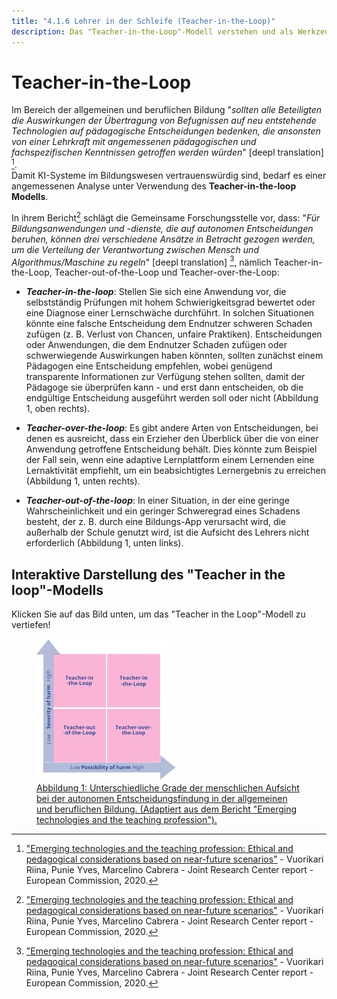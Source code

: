 ```yaml
---
title: "4.1.6 Lehrer in der Schleife (Teacher-in-the-Loop)"
description: Das "Teacher-in-the-Loop"-Modell verstehen und als Werkzeug nutzen, um "Nutzer in der Kontrolle" für KI-Systeme in der Bildung zu fördern
---
```

# Teacher-in-the-Loop

Im Bereich der allgemeinen und beruflichen Bildung "*sollten alle Beteiligten die Auswirkungen der Übertragung von Befugnissen auf neu entstehende Technologien auf pädagogische Entscheidungen bedenken, die ansonsten von einer Lehrkraft mit angemessenen pädagogischen und fachspezifischen Kenntnissen getroffen werden würden*" [deepl translation] [^1].  
Damit KI-Systeme im Bildungswesen vertrauenswürdig sind, bedarf es einer angemessenen Analyse unter Verwendung des **Teacher-in-the-loop Modells**.

In ihrem Bericht[^1] schlägt die Gemeinsame Forschungsstelle vor, dass: "*Für Bildungsanwendungen und -dienste, die auf autonomen Entscheidungen beruhen, können drei verschiedene Ansätze in Betracht gezogen werden, um die Verteilung der Verantwortung zwischen Mensch und Algorithmus/Maschine zu regeln*" [deepl translation] [^1], nämlich Teacher-in-the-Loop, Teacher-out-of-the-Loop und Teacher-over-the-Loop:  

- ***Teacher-in-the-loop***: Stellen Sie sich eine Anwendung vor, die selbstständig Prüfungen mit hohem Schwierigkeitsgrad bewertet oder eine Diagnose einer Lernschwäche durchführt. In solchen Situationen könnte eine falsche Entscheidung dem Endnutzer schweren Schaden zufügen (z. B. Verlust von Chancen, unfaire Praktiken). Entscheidungen oder Anwendungen, die dem Endnutzer Schaden zufügen oder schwerwiegende Auswirkungen haben könnten, sollten zunächst einem Pädagogen eine Entscheidung empfehlen, wobei genügend transparente Informationen zur Verfügung stehen sollten, damit der Pädagoge sie überprüfen kann - und erst dann entscheiden, ob die endgültige Entscheidung ausgeführt werden soll oder nicht (Abbildung 1, oben rechts).

- ***Teacher-over-the-loop***: Es gibt andere Arten von Entscheidungen, bei denen es ausreicht, dass ein Erzieher den Überblick über die von einer Anwendung getroffene Entscheidung behält. Dies könnte zum Beispiel der Fall sein, wenn eine adaptive Lernplattform einem Lernenden eine Lernaktivität empfiehlt, um ein beabsichtigtes Lernergebnis zu erreichen (Abbildung 1, unten rechts).

- ***Teacher-out-of-the-loop***: In einer Situation, in der eine geringe Wahrscheinlichkeit und ein geringer Schweregrad eines Schadens besteht, der z. B. durch eine Bildungs-App verursacht wird, die außerhalb der Schule genutzt wird, ist die Aufsicht des Lehrers nicht erforderlich (Abbildung 1, unten links).

## Interaktive Darstellung des "Teacher in the loop"-Modells
Klicken Sie auf das Bild unten, um das "Teacher in the Loop"-Modell zu vertiefen!

<a href="https://view.genial.ly/6336f61021d012001891e5f2" target="_blank">
<figure>
  <img src="Images/Teacher-in-the-Loop.jpeg" alt="Teacher in the Loop Model representation" />
  <figcaption>Abbildung 1: Unterschiedliche Grade der menschlichen Aufsicht bei der autonomen Entscheidungsfindung in der allgemeinen und beruflichen Bildung. (Adaptiert aus dem Bericht "Emerging technologies and the teaching profession").</figcaption>
</figure></a>  

[^1]: ["Emerging technologies and the teaching profession: Ethical and pedagogical considerations based on near-future scenarios"](https://publications.jrc.ec.europa.eu/repository/handle/JRC120183) - Vuorikari Riina, Punie Yves, Marcelino Cabrera - Joint Research Center report - European Commission, 2020.
